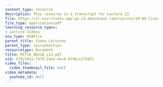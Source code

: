 ```yaml
---
content_type: resource
description: This resource is a transcript for Lecture 13.
file: https://ol-ocw-studio-app-qa.s3.amazonaws.com/courses/18-06-linear-algebra-spring-2010/9782741af47924e64ec66796ccd7b8f1_MIT18_06S10_L13.pdf
file_type: application/pdf
learning_resource_types:
- Lecture Videos
ocw_type: OCWFile
parent_title: Video Lectures
parent_type: CourseSection
resourcetype: Document
title: MIT18_06S10_L13.pdf
uid: 9782741a-f479-24e6-4ec6-6796ccd7b8f1
video_files:
  video_thumbnail_file: null
video_metadata:
  youtube_id: null
---
```

